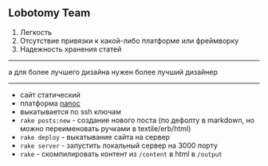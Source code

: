 Lobotomy Team
-------------

1. Легкость
2. Отсутствие привязки к какой-либо платформе или фреймворку
3. Надежность хранения статей

---

а для более лучшего дизайна нужен более лучший дизайнер

---

* сайт статический
* платформа [nanoc](http://nanoc.stoneship.org/docs/1-introduction/)
* выкатывается по ssh ключам
* `rake posts:new` - создание нового поста (по дефолту в markdown, но можно переименовать ручками в textile/erb/html)
* `rake deploy` - выкатывание сайта на сервер
* `rake server` - запустить локальный сервер на 3000 порту
* `rake` - скомпилировать контент из `/content` в html в `/output`